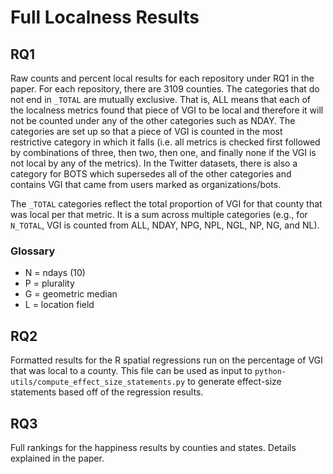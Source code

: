 # Full Localness Results #

## RQ1 ##

Raw counts and percent local results for each repository under RQ1 in the paper. For each repository, there are 3109 counties. The categories that do not end in `_TOTAL` are mutually exclusive. That is, ALL means that each of the localness metrics found that piece of VGI to be local and therefore it will not be counted under any of the other categories such as NDAY. The categories are set up so that a piece of VGI is counted in the most restrictive category in which it falls (i.e. all metrics is checked first followed by combinations of three, then two, then one, and finally none if the VGI is not local by any of the metrics). In the Twitter datasets, there is also a category for BOTS which supersedes all of the other categories and contains VGI that came from users marked as organizations/bots.

The `_TOTAL` categories reflect the total proportion of VGI for that county that was local per that metric. It is a sum across multiple categories (e.g., for `N_TOTAL`, VGI is counted from ALL, NDAY, NPG, NPL, NGL, NP, NG, and NL).

### Glossary ###
- N = ndays (10)
- P = plurality
- G = geometric median
- L = location field

## RQ2 ##
Formatted results for the R spatial regressions run on the percentage of VGI that was local to a county. This file can be used as input to `python-utils/compute_effect_size_statements.py` to generate effect-size statements based off of the regression results.

## RQ3 ##
Full rankings for the happiness results by counties and states. Details explained in the paper.
